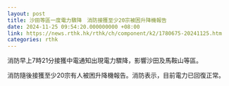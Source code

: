 ```yaml
---
layout: post
title: 沙田等區一度電力驟降　消防接獲至少20宗被困升降機報告
date: 2024-11-25 09:54:20.000000000 +08:00
link: https://news.rthk.hk/rthk/ch/component/k2/1780675-20241125.htm
categories: rthk
---
```


消防早上7時21分接獲中電通知出現電力驟降，影響沙田及馬鞍山等區。

消防隨後接獲至少20宗有人被困升降機報告。消防表示，目前電力已回復正常。
